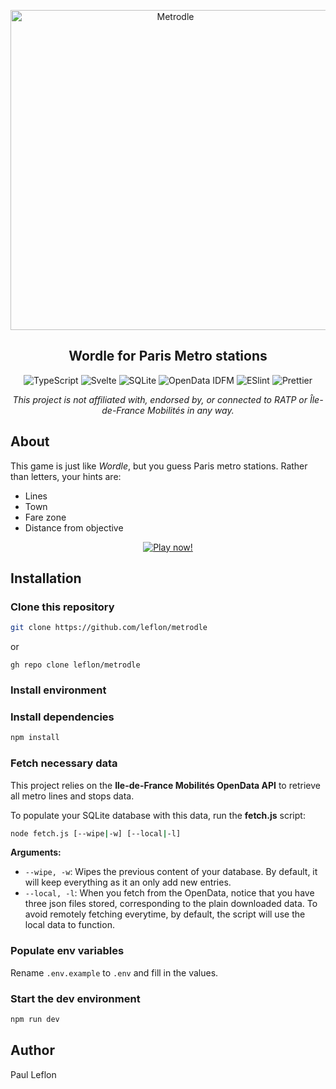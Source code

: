 <p align='center'>
  <img src='/static/images/github-splash.png' alt='Metrodle' width='512' />
  <h2 align='center'>Wordle for Paris Metro stations</h2>
</p>
<p align='center'>  
  <img src="https://img.shields.io/badge/typescript-3178c6?logo=typescript&style=for-the-badge&logoColor=white" alt="TypeScript">
  <img src="https://img.shields.io/badge/svelte-F63B01?logo=svelte&style=for-the-badge&logoColor=white" alt="Svelte">
  <img src="https://img.shields.io/badge/sqlite-1179C8?logo=sqlite&style=for-the-badge&logoColor=white" alt="SQLite">
  <img src="https://img.shields.io/badge/OpenData%20IDFM-63B5F6?logo=iledefrancemobilites&logoColor=white&style=for-the-badge" alt="OpenData IDFM">
  <img src="https://img.shields.io/badge/eslint-4B32C3?logo=eslint&style=for-the-badge" alt="ESlint">
  <img src="https://img.shields.io/badge/prettier-1b2b35?logo=prettier&style=for-the-badge" alt="Prettier">
</p>
<p align="center"><em>This project is not affiliated with, endorsed by, or connected to RATP or Île-de-France Mobilités in any way.</em></p>

## About
This game is just like *Wordle*, but you guess Paris metro stations. Rather than letters, your hints are:
 - Lines
 - Town
 - Fare zone
 - Distance from objective


<p align='center'>
<a href="https://metrodle.leflon.fr">
  <img src="https://img.shields.io/badge/play%20now!-272f3b?style=for-the-badge&logo=data:image/svg%2bxml;base64,PHN2ZyB4bWxucz0iaHR0cDovL3d3dy53My5vcmcvMjAwMC9zdmciIHZlcnNpb249IjEiIHdpZHRoPSI2MDAiIGhlaWdodD0iNjAwIj48cGF0aCBkPSJNMTI5IDExMWMtNTUgNC05MyA2Ni05MyA3OEwwIDM5OGMtMiA3MCAzNiA5MiA2OSA5MWgxYzc5IDAgODctNTcgMTMwLTEyOGgyMDFjNDMgNzEgNTAgMTI4IDEyOSAxMjhoMWMzMyAxIDcxLTIxIDY5LTkxbC0zNi0yMDljMC0xMi00MC03OC05OC03OGgtMTBjLTYzIDAtOTIgMzUtOTIgNDJIMjM2YzAtNy0yOS00Mi05Mi00MmgtMTV6IiBmaWxsPSIjZmZmIi8+PC9zdmc+" alt="Play now!">
</a>
</p>

## Installation
### Clone this repository
```bash
git clone https://github.com/leflon/metrodle
```
or
```
gh repo clone leflon/metrodle
```

### Install environment
### Install dependencies
```bash
npm install
```

### Fetch necessary data

This project relies on the **Ile-de-France Mobilités OpenData API** to retrieve all metro lines and stops data.

To populate your SQLite database with this data, run the **fetch.js** script:
```bash
node fetch.js [--wipe|-w] [--local|-l]
```
**Arguments:**
 - `--wipe, -w`: Wipes the previous content of your database. By default, it will keep everything as it an only add new entries.
 - `--local, -l`: When you fetch from the OpenData, notice that you have three json files stored, corresponding to the plain downloaded data. To avoid remotely fetching everytime, by default, the script will use the local data to function.

### Populate env variables
Rename `.env.example` to `.env` and fill in the values.

### Start the dev environment
```bash
npm run dev
```

## Author
Paul Leflon
